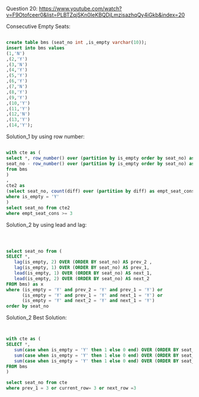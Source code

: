 Question 20:
https://www.youtube.com/watch?v=F9Otofceer0&list=PLBTZqjSKn0IeKBQDjLmzisazhqQy4iGkb&index=20

Consecutive Empty Seats:

```sql

create table bms (seat_no int ,is_empty varchar(10));
insert into bms values
(1,'N')
,(2,'Y')
,(3,'N')
,(4,'Y')
,(5,'Y')
,(6,'Y')
,(7,'N')
,(8,'Y')
,(9,'Y')
,(10,'Y')
,(11,'Y')
,(12,'N')
,(13,'Y')
,(14,'Y');
```

Solution_1 by using row number: 

```sql

with cte as (
select *, row_number() over (partition by is_empty order by seat_no) as rw, 
seat_no - row_number() over (partition by is_empty order by seat_no) as diff
from bms
)
,
cte2 as 
(select seat_no, count(diff) over (partition by diff) as empt_seat_cons   from cte 
where is_empty = 'Y'
)
select seat_no from cte2 
where empt_seat_cons >= 3
```

Solution_2 by using lead and lag:

```sql



select seat_no from (
SELECT *, 
   lag(is_empty, 2) OVER (ORDER BY seat_no) AS prev_2 ,
   lag(is_empty, 1) OVER (ORDER BY seat_no) AS prev_1,
   lead(is_empty, 1) OVER (ORDER BY seat_no) AS next_1,
   lead(is_empty, 2) OVER (ORDER BY seat_no) AS next_2
FROM bms) as x
where (is_empty = 'Y' and prev_2 = 'Y' and prev_1 = 'Y') or
      (is_empty = 'Y' and prev_1 = 'Y' and next_1 = 'Y') or
      (is_empty = 'Y' and next_2 = 'Y' and next_1 = 'Y')
order by seat_no
```

Solution_2 Best Solution:

```sql


with cte as (
SELECT *, 
   sum(case when is_empty = 'Y' then 1 else 0 end) OVER (ORDER BY seat_no rows between 2 preceding and current row) AS prev_1 ,
   sum(case when is_empty = 'Y' then 1 else 0 end) OVER (ORDER BY seat_no  rows between 1 preceding and 1 following) AS current_row,
   sum(case when is_empty = 'Y' then 1 else 0 end) OVER (ORDER BY seat_no rows between current row and 2 following) AS next_row
FROM bms
)

select seat_no from cte
where prev_1 = 3 or current_row= 3 or next_row =3






```